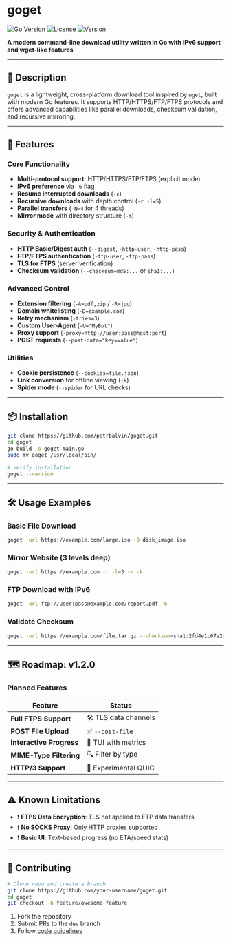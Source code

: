 # goget

[![Go Version](https://img.shields.io/badge/Go-1.20+-blue)](https://go.dev)
[![License](https://img.shields.io/badge/License-BSD_3--Clause-green)](LICENSE)
[![Version](https://img.shields.io/badge/Version-1.1.0-blue)](https://github.com/petrbalvin/goget)

**A modern command-line download utility written in Go with IPv6 support and wget-like features**

---

## 📖 Description
`goget` is a lightweight, cross-platform download tool inspired by `wget`, built with modern Go features. It supports HTTP/HTTPS/FTP/FTPS protocols and offers advanced capabilities like parallel downloads, checksum validation, and recursive mirroring.

---

## 🚀 Features

### Core Functionality
- **Multi-protocol support**: HTTP/HTTPS/FTP/FTPS (explicit mode)
- **IPv6 preference** via `-6` flag
- **Resume interrupted downloads** (`-c`)
- **Recursive downloads** with depth control (`-r -l=5`)
- **Parallel transfers** (`-N=4` for 4 threads)
- **Mirror mode** with directory structure (`-m`)

### Security & Authentication
- **HTTP Basic/Digest auth** (`--digest`, `-http-user`, `-http-pass`)
- **FTP/FTPS authentication** (`-ftp-user`, `-ftp-pass`)
- **TLS for FTPS** (server verification)
- **Checksum validation** (`--checksum=md5:...` or `sha1:...`)

### Advanced Control
- **Extension filtering** (`-A=pdf,zip` / `-R=jpg`)
- **Domain whitelisting** (`-D=example.com`)
- **Retry mechanism** (`-tries=3`)
- **Custom User-Agent** (`-U="MyBot"`)
- **Proxy support** (`-proxy=http://user:pass@host:port`)
- **POST requests** (`--post-data="key=value"`)

### Utilities
- **Cookie persistence** (`--cookies=file.json`)
- **Link conversion** for offline viewing (`-k`)
- **Spider mode** (`--spider` for URL checks)

---

## 📦 Installation

```bash
git clone https://github.com/petrbalvin/goget.git
cd goget
go build -o goget main.go
sudo mv goget /usr/local/bin/

# Verify installation
goget --version
```

---

## 🛠️ Usage Examples

### Basic File Download
```bash
goget -url https://example.com/large.iso -O disk_image.iso
```

### Mirror Website (3 levels deep)
```bash
goget -url https://example.com -r -l=3 -m -k
```

### FTP Download with IPv6
```bash
goget -url ftp://user:pass@example.com/report.pdf -6
```

### Validate Checksum
```bash
goget -url https://example.com/file.tar.gz --checksum=sha1:2fd4e1c67a2d...
```

---

## 🗺️ Roadmap: v1.2.0

### Planned Features
| Feature                  | Status                |
|--------------------------|-----------------------|
| **Full FTPS Support**    | 🛠️ TLS data channels  |
| **POST File Upload**     | ✅ `--post-file`       |
| **Interactive Progress** | 🎨 TUI with metrics   |
| **MIME-Type Filtering**  | 🔍 Filter by type     |
| **HTTP/3 Support**       | 🧪 Experimental QUIC  |

---

## ⚠️ Known Limitations
- ❗ **FTPS Data Encryption**: TLS not applied to FTP data transfers
- ❗ **No SOCKS Proxy**: Only HTTP proxies supported
- ❗ **Basic UI**: Text-based progress (no ETA/speed stats)

---

## 🤝 Contributing
```bash
# Clone repo and create a branch
git clone https://github.com/your-username/goget.git
cd goget
git checkout -b feature/awesome-feature
```

1. Fork the repository
2. Submit PRs to the `dev` branch
3. Follow [code guidelines](CONTRIBUTING.md)
